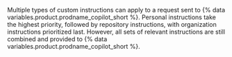 Multiple types of custom instructions can apply to a request sent to {% data variables.product.prodname_copilot_short %}. Personal instructions take the highest priority, followed by repository instructions, with organization instructions prioritized last. However, all sets of relevant instructions are still combined and provided to {% data variables.product.prodname_copilot_short %}.
